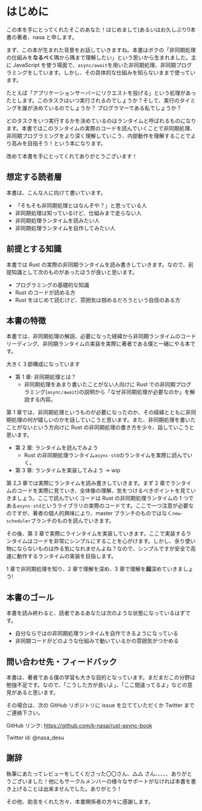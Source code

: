 # はじめに

この本を手にとってくれたそこのあなた！はじめまして(あるいはお久しぶり!)本書の著者、nasa と申します。

まず、この本が生まれた背景をお話していきますね。本書はボクの「非同期処理の仕組みを**なるべく**隅から隅まで理解したい」という思いから生まれました。主に JavaScript を使う場面で、`async/await`を用いた非同期処理、非同期プログラミングをしています。しかし、その具体的な仕組みを知らないままで使っています。

たとえば「アプリケーションサーバーにリクエストを投げる」という処理があったとします。このタスクはいつ実行されるのでしょうか？そして、実行のタイミングを誰が決めているのでしょうか？ プログラマーである私でしょうか？

どのタスクをいつ実行するかを決めているのはランタイムと呼ばれるものになります。本書ではこのランタイムの実際のコードを読んでいくことで非同期処理、非同期プログラミングをより深く理解していこう、内部動作を理解することでより高みを目指そう！という本になります。

改めて本書を手にとってくれてありがとうございます！

## 想定する読者層

本書は、こんな人に向けて書いています。

- 「そもそも非同期処理とはなんぞや？」と思っている人
- 非同期処理は知っているけど、仕組みまで走らない人
- 非同期処理ランタイムを読みたい人
- 非同期処理ランタイムを自作してみたい人

## 前提とする知識

本書では Rust の実際の非同期ランタイムを読み書きしていきます。なので、前提知識として次のものがあったほうが良いと思います。

- プログラミングの基礎的な知識
- Rust のコードが読める方
- Rust をはじめて読むけど、雰囲気は掴めるだろうという自信のある方

## 本書の特徴

本書では、非同期処理の解説、必要になった経緯から非同期ランタイムのコードリーディング、非同期ランタイムの実装を実際に著者である僕と一緒にやる本です。

大きく３部構成になっています

- 第 1 章: 非同期処理とは？
  - 非同期処理をあまり書いたことがない人向けに Rust での非同期プログラミング(`async/await`)の説明から「なぜ非同期処理が必要なのか」を解説する内容。

第 1 章では、非同期処理というものが必要になったのか、その経緯とともに非同期処理の何が嬉しいのかを話していこうと思います。また、非同期処理を書いたことがないという方向けに Rust の非同期処理の書き方を少々、話していこうと思います。

- 第 2 章: ランタイムを読んでみよう
  - Rust の非同期処理ランタイム`async-std`のランタイムを実際に読んでいく。
- 第 3 章: ランタイムを実装してみよう -> wip

第 2,3 章では実際にランタイムを読み書きしていきます。まず 2 章でランタイムのコードを実際に見ていき、全体像の理解、気をつけるべきポイントを見ていきましょう。ここで読んでいくコードは Rust の非同期処理ランタイムの 1 つである`async-std`というライブラリの実際のコードです。ここで一つ注意が必要なのですが、著者の個人的興味により、master ブランチのものではなく`new-scheduler`ブランチのものを読んでいきます。

その後、第 3 章で実際にラインタイムを実装していきます。ここで実装するランタイムはコードを非常にシンプルにすることを心がけます。しかし、余り使い物にならないものは作る気になれませんよね？なので、シンプルですが安全で高速に動作するランタイムの実装を目指します。

1 章で非同期処理を知り、2 章で理解を深め、3 章で理解を**超**深めていきましょう!

## 本書のゴール

本書を読み終わると、読者であるあなたは次のような状態になっているはずです。

- 自分ならではの非同期処理ランタイムを自作できるようになっている
- 非同期コードがどのような仕組みで動いているかの雰囲気がつかめる

## 問い合わせ先・フィードバック

本書は、著者である僕の学習も大きな目的となっています。まだまだこの分野は勉強不足です。なので、「こうした方が良いよ」、「ここ間違ってるよ」などの意見があると思います。

その場合は、次の GitHub リポジトリに issue を立てていただくか Twitter までご連絡下さい。

GitHub リンク: https://github.com/k-nasa/rust-async-book

Twitter id: @nasa_desu

## 謝辞

執筆にあたってレビューをしてくださった〇〇さん、△△ さん、、、、、ありがとうございました！他にもサークルメンバーの様々なサポートがなければ本書を書き上げることは出来ませんでした。ありがとう！

その他、助言をくれた方々、本書関係者の方々に感謝します。
